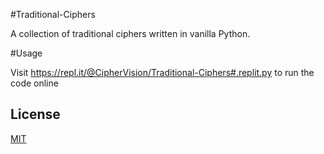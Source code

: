 #Traditional-Ciphers

A collection of traditional ciphers written in vanilla Python.

#Usage

Visit https://repl.it/@CipherVision/Traditional-Ciphers#.replit.py to run the code online

## License
[MIT](https://choosealicense.com/licenses/mit/)
